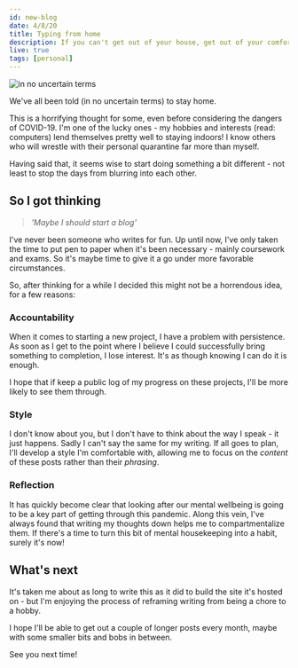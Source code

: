 ```yaml
---
id: new-blog
date: 4/8/20
title: Typing from home
description: If you can't get out of your house, get out of your comfort zone - I've started a blog.
live: true
tags: [personal]
---
```


![in no uncertain terms](/images/posts/new-blog/stay-home.jpg)

We've all been told (in no uncertain terms) to stay home.

This is a horrifying thought for some, even before considering the dangers of COVID-19. I'm one of the lucky ones - my hobbies and interests (read: computers) lend themselves pretty well to staying indoors! I know others who will wrestle with their personal quarantine far more than myself.

Having said that, it seems wise to start doing something a bit different - not least to stop the days from blurring into each other.

## So I got thinking

> *'Maybe I should start a blog'*

I've never been someone who writes for fun. Up until now, I've only taken the time to put pen to paper when it's been necessary - mainly coursework and exams. So it's maybe time to give it a go under more favorable circumstances.

So, after thinking for a while I decided this might not be a horrendous idea, for a few reasons:

### Accountability

When it comes to starting a new project, I have a problem with persistence. As soon as I get to the point where I believe I could successfully bring something to completion, I lose interest. It's as though knowing I can do it is enough.

I hope that if keep a public log of my progress on these projects, I'll be more likely to see them through.

### Style

I don't know about you, but I don't have to think about the way I speak - it just happens. Sadly I can't say the same for my writing. If all goes to plan, I'll develop a style I'm comfortable with, allowing me to focus on the *content* of these posts rather than their *phrasing*.

### Reflection

It has quickly become clear that looking after our mental wellbeing is going to be a key part of getting through this pandemic. Along this vein, I've always found that writing my thoughts down helps me to compartmentalize them. If there's a time to turn this bit of mental housekeeping into a habit, surely it's now!

## What's next

It's taken me about as long to write this as it did to build the site it's hosted on - but I'm enjoying the process of reframing writing from being a chore to a hobby.

I hope I'll be able to get out a couple of longer posts every month, maybe with some smaller bits and bobs in between.

See you next time!
